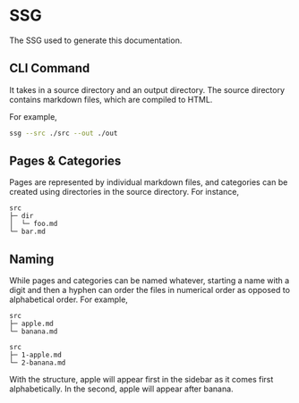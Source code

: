 # SSG

The SSG used to generate this documentation.

## CLI Command

It takes in a source directory and an output directory. The source directory contains markdown files, which are compiled to HTML.

For example,

```bash
ssg --src ./src --out ./out
```

## Pages & Categories

Pages are represented by individual markdown files, and categories can be created using directories in the source directory. For instance,

```text
src
├─ dir
│  └─ foo.md
└─ bar.md
```

## Naming

While pages and categories can be named whatever, starting a name with a digit and then a hyphen can order the files in numerical order as opposed to alphabetical order. For example,

```text
src
├─ apple.md
└─ banana.md

src
├─ 1-apple.md
└─ 2-banana.md
```

With the structure, apple will appear first in the sidebar as it comes first alphabetically. In the second, apple will appear after banana.